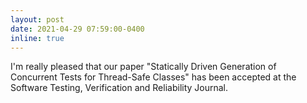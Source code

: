 ```yaml
---
layout: post
date: 2021-04-29 07:59:00-0400
inline: true
---
```


I'm really pleased that our paper "Statically Driven Generation of Concurrent Tests for Thread-Safe Classes" has been accepted at the Software Testing, Verification and Reliability Journal.